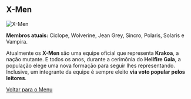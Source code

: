 ## X-Men

![X-Men](https://eb6f93.a2cdn1.secureserver.net/wp-content/uploads/2022/04/todas-equipes-marvel-250422-2.jpg)

**Membros atuais:**  Ciclope, Wolverine, Jean Grey, Sincro, Polaris, Solaris e Vampira.

Atualmente os  **X-Men**  são uma equipe oficial que representa  **Krakoa**, a nação mutante. E todos os anos, durante a cerimônia do  **Hellfire Gala**, a população  elege uma nova formação  para seguir lhes representando. Inclusive, um integrante da equipe é sempre eleito  **via voto popular pelos leitores**.

[Voltar para o Menu](https://github.com/GuhBrando/super-equipes)